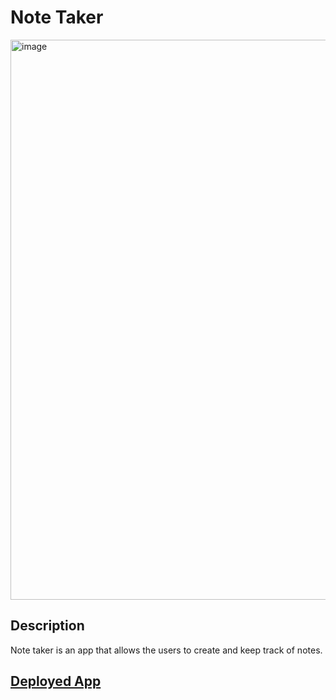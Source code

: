 # Note Taker

<img width="896" alt="image" src="https://user-images.githubusercontent.com/112898278/226463796-4bf35a52-1cc7-42df-a4f6-ecde0b93e530.png">

## Description
Note taker is an app that allows the users to create and keep track of notes.

## [Deployed App](https://git.heroku.com/notetaker-jeevan-johal.git)
